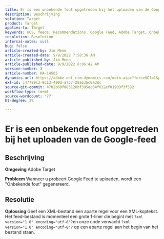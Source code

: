```yaml
---
title: Er is een onbekende fout opgetreden bij het uploaden van de Google-feed
description: Beschrijving
solution: Target
product: Target
applies-to: Target
keywords: KCS, feeds, Recommendations, Google Feed, Adobe Target, Onbekende fout
resolution: Resolution
internal-notes: null
bug: false
article-created-by: Jim Menn
article-created-date: 9/9/2022 7:58:36 AM
article-published-by: Jim Menn
article-published-date: 9/9/2022 8:06:42 AM
version-number: 3
article-number: KA-14505
dynamics-url: https://adobe-ent.crm.dynamics.com/main.aspx?forceUCI=1&pagetype=entityrecord&etn=knowledgearticle&id=c9c8642f-1530-ed11-9db1-0022480866ad
exl-id: c47789c3-8c13-490d-a737-28a63bc0a3dc
source-git-commit: 4702b69f883128bf305ec64f012ef01903f3f582
workflow-type: tm+mt
source-wordcount: '77'
ht-degree: 3%

---
```


# Er is een onbekende fout opgetreden bij het uploaden van de Google-feed

## Beschrijving


<b>Omgeving</b>
Adobe Target

<b>Probleem</b>
Wanneer u probeert Google Feed te uploaden, wordt een &quot;Onbekende fout&quot; gegenereerd.


## Resolutie


<b>Oplossing</b>
Geef een XML-bestand een aparte regel voor een XML-koptekst.
Het feed-bestand is momenteel een grote 1-liner die begint met `?xml version="1.0" encoding="utf-8"?`en onze code verwacht `?xml version="1.0" encoding="utf-8"?` op een aparte regel aan het begin van het bestand staan.
